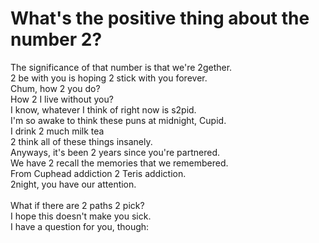 # What's the positive thing about the number 2?

The significance of that number is that we're 2gether. <br />
2 be with you is hoping 2 stick with you forever. <br />
Chum, how 2 you do? <br />
How 2 I live without you? <br />
I know, whatever I think of right now is s2pid. <br />
I'm so awake to think these puns at midnight, Cupid. <br />
I drink 2 much milk tea <br />
2 think all of these things insanely. <br />
Anyways, it's been 2 years since you're partnered. <br />
We have 2 recall the memories that we remembered. <br />
From Cuphead addiction 2 Teris addiction. <br />
2night, you have our attention. <br /> <br />
What if there are 2 paths 2 pick? <br />
I hope this doesn't make you sick. <br />
I have a question for you, though: <br /> <br />
